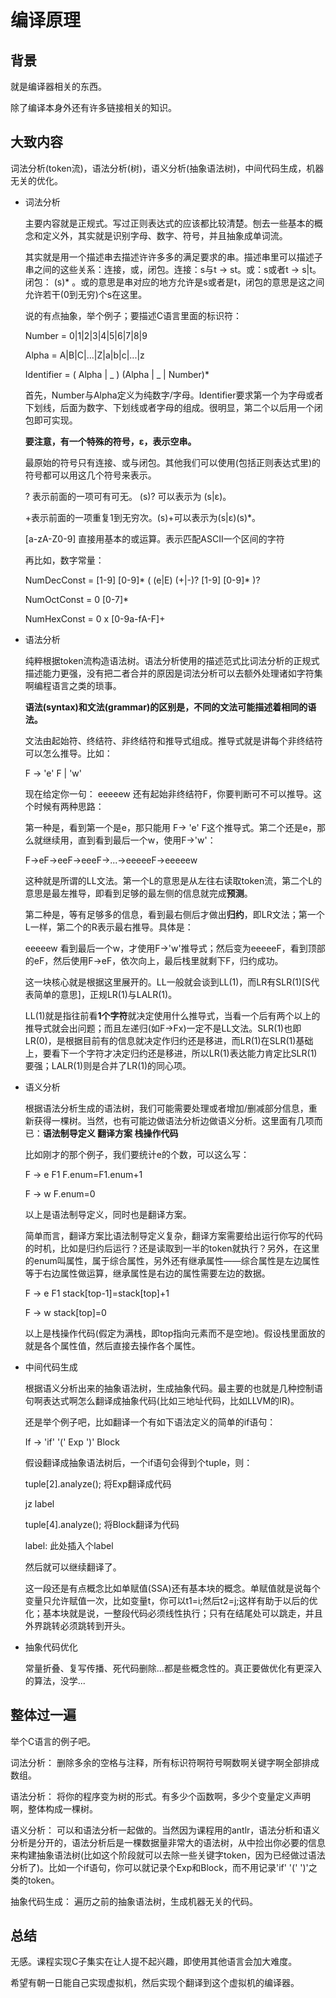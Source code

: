 # 编译原理

## 背景

就是编译器相关的东西。

除了编译本身外还有许多链接相关的知识。

## 大致内容

词法分析(token流)，语法分析(树)，语义分析(抽象语法树)，中间代码生成，机器无关的优化。

* 词法分析

	主要内容就是正规式。写过正则表达式的应该都比较清楚。刨去一些基本的概念和定义外，其实就是识别字母、数字、符号，并且抽象成单词流。

	其实就是用一个描述串去描述许许多多的满足要求的串。描述串里可以描述子串之间的这些关系：连接，或，闭包。连接：s与t -> st。或：s或者t -> s|t。 闭包： (s)* 。或的意思是串对应的地方允许是s或者是t，闭包的意思是这之间允许若干(0到无穷)个s在这里。

	说的有点抽象，举个例子；要描述C语言里面的标识符：

	Number = 0|1|2|3|4|5|6|7|8|9

	Alpha = A|B|C|...|Z|a|b|c|...|z

	Identifier = ( Alpha | _ ) (Alpha | _ | Number)*

	首先，Number与Alpha定义为纯数字/字母。Identifier要求第一个为字母或者下划线，后面为数字、下划线或者字母的组成。很明显，第二个以后用一个闭包即可实现。

	**要注意，有一个特殊的符号，ε，表示空串。**

	最原始的符号只有连接、或与闭包。其他我们可以使用(包括正则表达式里)的符号都可以用这几个符号来表示。

	? 表示前面的一项可有可无。 (s)? 可以表示为 (s|ε)。

	+表示前面的一项重复1到无穷次。(s)+可以表示为(s|ε)(s)*。

	[a-zA-Z0-9] 直接用基本的或运算。表示匹配ASCII一个区间的字符

	再比如，数字常量：

	NumDecConst = [1-9] [0-9]* ( (e|E) (+|-)? [1-9] [0-9]* )?

	NumOctConst = 0 [0-7]*

	NumHexConst = 0 x [0-9a-fA-F]+

* 语法分析

	纯粹根据token流构造语法树。语法分析使用的描述范式比词法分析的正规式描述能力更强，没有把二者合并的原因是词法分析可以去额外处理诸如字符集啊编程语言之类的琐事。

	**语法(syntax)和文法(grammar)的区别是，不同的文法可能描述着相同的语法。**

	文法由起始符、终结符、非终结符和推导式组成。推导式就是讲每个非终结符可以怎么推导。比如：

	F -> 'e' F | 'w'

	现在给定你一句： eeeeew 还有起始非终结符F，你要判断可不可以推导。这个时候有两种思路：

	第一种是，看到第一个是e，那只能用 F-> 'e' F这个推导式。第二个还是e，那么就继续用，直到看到最后一个w，使用F->'w'：

	F->eF->eeF->eeeF->...->eeeeeF->eeeeew

	这种就是所谓的LL文法。第一个L的意思是从左往右读取token流，第二个L的意思是最左推导，即看到足够的最左侧的信息就完成**预测**。

	第二种是，等有足够多的信息，看到最右侧后才做出**归约**，即LR文法；第一个L一样，第二个的R表示最右推导。具体是：

	eeeeew 看到最后一个w，才使用F->'w'推导式；然后变为eeeeeF，看到顶部的eF，然后使用F->eF，依次向上，最后栈里就剩下F，归约成功。

	这一块核心就是根据这里展开的。LL一般就会谈到LL(1)，而LR有SLR(1)[S代表简单的意思]，正规LR(1)与LALR(1)。

	LL(1)就是指往前看**1个字符**就决定使用什么推导式，当看一个后有两个以上的推导式就会出问题；而且左递归(如F->Fx)一定不是LL文法。SLR(1)也即LR(0)，是根据目前有的信息就决定作归约还是移进，而LR(1)在SLR(1)基础上，要看下一个字符才决定归约还是移进，所以LR(1)表达能力肯定比SLR(1)要强；LALR(1)则是合并了LR(1)的同心项。

* 语义分析

	根据语法分析生成的语法树，我们可能需要处理或者增加/删减部分信息，重新获得一棵树。当然，也有可能边做语法分析边做语义分析。这里面有几项而已：**语法制导定义 翻译方案 栈操作代码**

	比如刚才的那个例子，我们要统计e的个数，可以这么写：

	F -> e F1  F.enum=F1.enum+1

	F -> w     F.enum=0

	以上是语法制导定义，同时也是翻译方案。

	简单而言，翻译方案比语法制导定义复杂，翻译方案需要给出运行你写的代码的时机，比如是归约后运行？还是读取到一半的token就执行？另外，在这里的enum叫属性，属于综合属性，另外还有继承属性——综合属性是左边属性等于右边属性做运算，继承属性是右边的属性需要左边的数据。

	F -> e F1  stack[top-1]=stack[top]+1

	F -> w     stack[top]=0

	以上是栈操作代码(假定为满栈，即top指向元素而不是空地)。假设栈里面放的就是各个属性值，然后直接去操作各个属性。

* 中间代码生成

	根据语义分析出来的抽象语法树，生成抽象代码。最主要的也就是几种控制语句啊表达式啊怎么翻译成抽象代码(比如三地址代码，比如LLVM的IR)。

	还是举个例子吧，比如翻译一个有如下语法定义的简单的if语句：

	If -> 'if' '(' Exp ')' Block

	假设翻译成抽象语法树后，一个if语句会得到个tuple，则：

	tuple[2].analyze(); 将Exp翻译成代码
	
	jz label

	tuple[4].analyze(); 将Block翻译为代码

	label: 此处插入个label

	然后就可以继续翻译了。

	这一段还是有点概念比如单赋值(SSA)还有基本块的概念。单赋值就是说每个变量只允许赋值一次，比如变量t，你可以t1=i;然后t2=j;这样有助于以后的优化；基本块就是说，一整段代码必须线性执行；只有在结尾处可以跳走，并且外界跳转必须跳转到开头。

* 抽象代码优化

	常量折叠、复写传播、死代码删除...都是些概念性的。真正要做优化有更深入的算法，没学...

## 整体过一遍

举个C语言的例子吧。

词法分析： 删除多余的空格与注释，所有标识符啊符号啊数啊关键字啊全部排成数组。

语法分析： 将你的程序变为树的形式。有多少个函数啊，多少个变量定义声明啊，整体构成一棵树。

语义分析： 可以和语法分析一起做的。当然因为课程用的antlr，语法分析和语义分析是分开的，语法分析后是一棵数据量非常大的语法树，从中捡出你必要的信息来构建抽象语法树(比如这个阶段就可以去除一些关键字token，因为已经做过语法分析了)。比如一个if语句，你可以就记录个Exp和Block，而不用记录'if' '(' ')'之类的token。

抽象代码生成： 遍历之前的抽象语法树，生成机器无关的代码。

## 总结

无感。课程实现C子集实在让人提不起兴趣，即使用其他语言会加大难度。

希望有朝一日能自己实现虚拟机，然后实现个翻译到这个虚拟机的编译器。